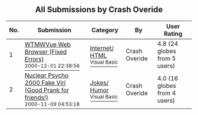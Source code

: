 ﻿<div align="center">

## All Submissions by Crash Overide

</div>

No.  | Submission | Category | By   | User Rating
---- | ---------- | -------- | ---- | -----------
1 | [WTMWVue Web Browser \(Fixed Errors\)<br /><sup>2000-12-01 22:38:56</sup>](https://github.com/Planet-Source-Code/crash-overide-wtmwvue-web-browser-fixed-errors__1-13255) | [Internet/ HTML<br /><sup>Visual Basic</sup>](../ByCategory/internet-html__1-34.md) | Crash Overide | 4.8 (24 globes from 5 users)
2 | [Nuclear Psycho 2000 Fake Viri \(Good Prank for friends\!\)<br /><sup>2000-11-09 04:53:18</sup>](https://github.com/Planet-Source-Code/crash-overide-nuclear-psycho-2000-fake-viri-good-prank-for-friends__1-12665) | [Jokes/ Humor<br /><sup>Visual Basic</sup>](../ByCategory/jokes-humor__1-40.md) | Crash Overide | 4.0 (16 globes from 4 users)

